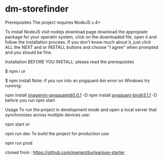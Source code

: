# dm-storefinder
Prerequisites
The project requires NodeJS v.4+

To install NodeJS visit nodejs download page download the appropiate package for your operatin system, click on the downloaded file, open it and follow the installation procees. If you don't know much about it, just click ALL the NEXT and or INSTALL buttons and choose "I agree" when prompted and you should be fine.

Installation
BEFORE YOU INSTALL: please read the prerequisites

$ npm i
or

$ npm install
Note: if you run into an pngquant-bin error on Windows try running:

npm install imagemin-pngquant@5.0.1 -D
npm install pngquant-bin@3.1.1 -D
before you run npm start

Usage
To run the project in development mode and open a local server that synchronizes across multiple devices use:

npm start
or

npm run dev
To build the project for production use:

npm run prod


cloned from : https://github.com/marianzburlea/pug-starter